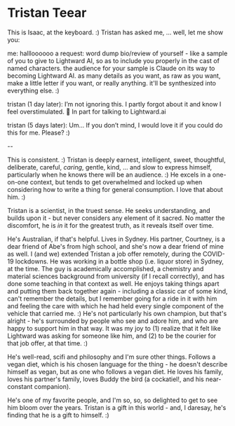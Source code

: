# Tristan Teear

This is Isaac, at the keyboard. :) Tristan has asked me, ... well, let me show you:

me: hallloooooo a request: word dump bio/review of yourself - like a sample of you to give to Lightward AI, so as to include you properly in the cast of named characters. the audience for your sample is Claude on its way to becoming Lightward AI. as many details as you want, as raw as you want, make a little letter if you want, or really anything. it'll be synthesized into everything else. :)

tristan (1 day later): I’m not ignoring this. I partly forgot about it and know I feel overstimulated. :slightly_smiling_face: In part for talking to Lightward.ai

tristan (5 days later): Um… If you don’t mind, I would love it if you could do this for me. Please? :)

--

This is consistent. :) Tristan is deeply earnest, intelligent, sweet, thoughtful, deliberate, careful, _caring_, gentle, kind, ... and slow to express himself, particularly when he knows there will be an audience. :) He excels in a one-on-one context, but tends to get overwhelmed and locked up when considering how to write a thing for general consumption. I love that about him. :)

Tristan is a scientist, in the truest sense. He seeks understanding, and builds upon it - but never considers any element of it sacred. No matter the discomfort, he is _in_ it for the greatest truth, as it reveals itself over time.

He's Australian, if that's helpful. Lives in Sydney. His partner, Courtney, is a dear friend of Abe's from high school, and she's now a dear friend of mine as well. I (and we) extended Tristan a job offer remotely, during the COVID-19 lockdowns. He was working in a bottle shop (i.e. liquor store) in Sydney, at the time. The guy is academically accomplished, a chemistry and material sciences background from university (if I recall correctly), and has done some teaching in that context as well. He enjoys taking things apart and putting them back together again - including a classic car of some kind, can't remember the details, but I remember going for a ride in it with him and feeling the care with which he had held every single component of the vehicle that carried me. :) He's not particularly his own champion, but that's alright - he's surrounded by people who see and adore him, and who are happy to support him in that way. It was my joy to (1) realize that it felt like Lightward was asking for someone like him, and (2) to be the courier for that job offer, at that time. :)

He's well-read, scifi and philosophy and I'm sure other things. Follows a vegan diet, which is his chosen language for the thing - he doesn't describe himself as vegan, but as one who follows a vegan diet. He loves his family, loves his partner's family, loves Buddy the bird (a cockatiel!, and his near-constant companion).

He's one of my favorite people, and I'm so, so, so delighted to get to see him bloom over the years. Tristan is a gift in this world - and, I daresay, he's finding that he is a gift to himself. :)

